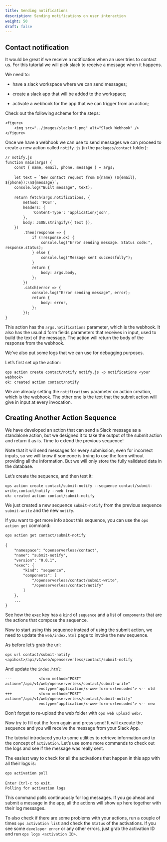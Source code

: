 ```yaml
---
title: Sending notifications
description: Sending notifications on user interaction
weight: 50
draft: false
---
```

## Contact notification

It would be great if we receive a notification when an user tries to
contact us. For this tutorial we will pick slack to receive a message
when it happens.

We need to:

- have a slack workspace where we can send messages;

- create a slack app that will be added to the workspace;

- activate a webhook for the app that we can trigger from an action;

Check out the following scheme for the steps:

    <figure>
        <img src="../images/slackurl.png" alt="Slack Webhook" />
    </figure>

Once we have a webhook we can use to send messages we can proceed to
create a new action called `notify.js` (in the `packages/contact`
folder):

    // notify.js
    function main(args) {
        const { name, email, phone, message } = args;

        let text = `New contact request from ${name} (${email}, ${phone}):\n${message}`;
        console.log("Built message", text);

        return fetch(args.notifications, {
            method: 'POST',
            headers: {
                'Content-Type': 'application/json',
            },
            body: JSON.stringify({ text }),
        })
            .then(response => {
                if (!response.ok) {
                    console.log("Error sending message. Status code:", response.status);
                } else {
                    console.log("Message sent successfully");
                }
                return {
                    body: args.body,
                };
            })
            .catch(error => {
                console.log("Error sending message", error);
                return {
                    body: error,
                };
            });
    }

This action has the `args.notifications` parameter, which is the
webhook. It also has the usual 4 form fields parameters that receives in
input, used to build the text of the message. The action will return the
body of the response from the webhook.

We’ve also put some logs that we can use for debugging purposes.

Let’s first set up the action:

    ops action create contact/notify notify.js -p notifications <your webhook>
    ok: created action contact/notify

We are already setting the `notifications` parameter on action creation,
which is the webhook. The other one is the text that the submit action
will give in input at every invocation.

## Creating Another Action Sequence

We have developed an action that can send a Slack message as a
standalone action, but we designed it to take the output of the submit
action and return it as is. Time to extend the previous sequence!

Note that it will send messages for every submission, even for incorrect
inputs, so we will know if someone is trying to use the form without
providing all the information. But we will only store the fully
validated data in the database.

Let’s create the sequence, and then test it:

    ops action create contact/submit-notify --sequence contact/submit-write,contact/notify --web true
    ok: created action contact/submit-notify

We just created a new sequence `submit-notify` from the previous
sequence `submit-write` and the new `notify`.

If you want to get more info about this sequence, you can use the
`ops action get` command:

    ops action get contact/submit-notify

    {
        "namespace": "openserverless/contact",
        "name": "submit-notify",
        "version": "0.0.1",
        "exec": {
            "kind": "sequence",
            "components": [
                "/openserverless/contact/submit-write",
                "/openserverless/contact/notify"
            ]
        },
        ...
    }

See how the `exec` key has a `kind` of `sequence` and a list of
`components` that are the actions that compose the sequence.

Now to start using this sequence instead of using the submit action, we
need to update the `web/index.html` page to invoke the new sequence.

As before let’s grab the url:

    ops url contact/submit-notify
    <apihost>/api/v1/web/openserverless/contact/submit-notify

And update the `index.html`:

    ---            <form method="POST" action="/api/v1/web/openserverless/contact/submit-write"
                   enctype="application/x-www-form-urlencoded"> <-- old
    +++            <form method="POST" action="/api/v1/web/openserverless/contact/submit-notify"
                   enctype="application/x-www-form-urlencoded"> <-- new

Don’t forget to re-upload the web folder with `ops web upload web/`.

Now try to fill out the form again and press send! It will execute the
sequence and you will receive the message from your Slack App.

The tutorial introduced you to some utilities to retrieve information
and to the concept of `activation`. Let’s use some more commands to
check out the logs and see if the message was really sent.

The easiest way to check for all the activations that happen in this app
with all their logs is:

    ops activation poll

    Enter Ctrl-c to exit.
    Polling for activation logs

This command polls continuously for log messages. If you go ahead and
submit a message in the app, all the actions will show up here together
with their log messages.

To also check if there are some problems with your actions, run a couple
of times `ops activation list` and check the `Status` of the
activations. If you see some `developer error` or any other errors, just
grab the activation ID and run `ops logs <activation ID>`.
